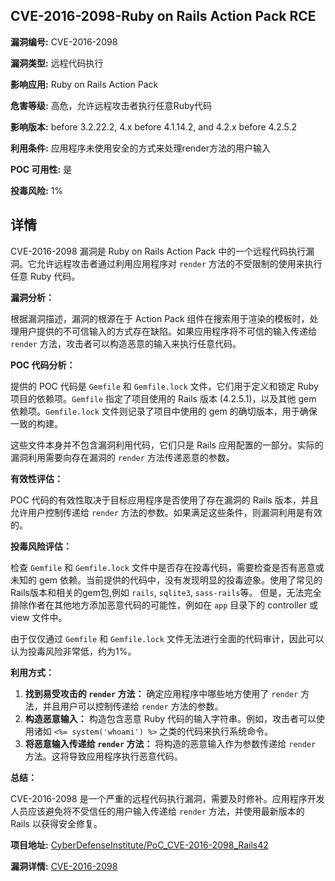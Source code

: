 ## CVE-2016-2098-Ruby on Rails Action Pack RCE

**漏洞编号:** CVE-2016-2098

**漏洞类型:** 远程代码执行

**影响应用:** Ruby on Rails Action Pack

**危害等级:** 高危，允许远程攻击者执行任意Ruby代码

**影响版本:** before 3.2.22.2, 4.x before 4.1.14.2, and 4.2.x before 4.2.5.2

**利用条件:** 应用程序未使用安全的方式来处理render方法的用户输入

**POC 可用性:** 是

**投毒风险:** 1%

## 详情

CVE-2016-2098 漏洞是 Ruby on Rails Action Pack 中的一个远程代码执行漏洞。它允许远程攻击者通过利用应用程序对 `render` 方法的不受限制的使用来执行任意 Ruby 代码。

**漏洞分析：**

根据漏洞描述，漏洞的根源在于 Action Pack 组件在搜索用于渲染的模板时，处理用户提供的不可信输入的方式存在缺陷。如果应用程序将不可信的输入传递给 `render` 方法，攻击者可以构造恶意的输入来执行任意代码。

**POC 代码分析：**

提供的 POC 代码是 `Gemfile` 和 `Gemfile.lock` 文件，它们用于定义和锁定 Ruby 项目的依赖项。`Gemfile` 指定了项目使用的 Rails 版本 (4.2.5.1)，以及其他 gem 依赖项。`Gemfile.lock` 文件则记录了项目中使用的 gem 的确切版本，用于确保一致的构建。

这些文件本身并不包含漏洞利用代码，它们只是 Rails 应用配置的一部分。实际的漏洞利用需要向存在漏洞的 `render` 方法传递恶意的参数。

**有效性评估：**

POC 代码的有效性取决于目标应用程序是否使用了存在漏洞的 Rails 版本，并且允许用户控制传递给 `render` 方法的参数。如果满足这些条件，则漏洞利用是有效的。

**投毒风险评估：**

检查 `Gemfile` 和 `Gemfile.lock` 文件中是否存在投毒代码，需要检查是否有恶意或未知的 gem 依赖。当前提供的代码中，没有发现明显的投毒迹象。使用了常见的Rails版本和相关的gem包,例如 `rails`, `sqlite3`, `sass-rails`等。 但是，无法完全排除作者在其他地方添加恶意代码的可能性，例如在 `app` 目录下的 controller 或 view 文件中。

由于仅仅通过 `Gemfile` 和 `Gemfile.lock` 文件无法进行全面的代码审计，因此可以认为投毒风险非常低，约为1%。

**利用方式：**

1.  **找到易受攻击的 `render` 方法：** 确定应用程序中哪些地方使用了 `render` 方法，并且用户可以控制传递给 `render` 方法的参数。
2.  **构造恶意输入：** 构造包含恶意 Ruby 代码的输入字符串。例如，攻击者可以使用诸如 `<%= system('whoami') %>` 之类的代码来执行系统命令。
3.  **将恶意输入传递给 `render` 方法：** 将构造的恶意输入作为参数传递给 `render` 方法。这将导致应用程序执行恶意代码。

**总结：**

CVE-2016-2098 是一个严重的远程代码执行漏洞，需要及时修补。应用程序开发人员应该避免将不受信任的用户输入传递给 `render` 方法，并使用最新版本的 Rails 以获得安全修复。

**项目地址:** [CyberDefenseInstitute/PoC_CVE-2016-2098_Rails42](https://github.com/CyberDefenseInstitute/PoC_CVE-2016-2098_Rails42)

**漏洞详情:** [CVE-2016-2098](https://nvd.nist.gov/vuln/detail/CVE-2016-2098)
